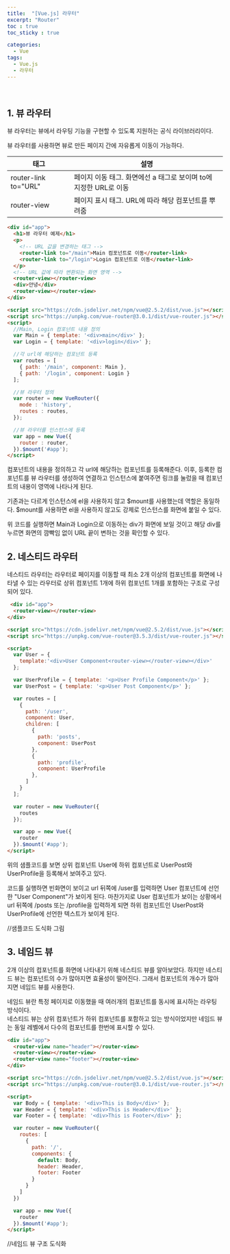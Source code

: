 ```yaml
---
title:  "[Vue.js] 라우터"
excerpt: "Router"
toc : true
toc_sticky : true

categories:
  - Vue
tags: 
  - Vue.js
  - 라우터
---
```



<br/>

## 1. 뷰 라우터

뷰 라우터는 뷰에서 라우팅 기능을 구현할 수 있도록 지원하는 공식 라이브러리이다.

뷰 라우터를 사용하면 뷰로 만든 페이지 간에 자유롭게 이동이 가능하다.


|태그|설명|
|---|----|
|router-link to="URL" |페이지 이동 태그. 화면에선 a 태그로 보이며 to에 지정한 URL로 이동|
|router-view |페이지 표시 태그. URL에 따라 해당 컴포넌트를 뿌려줌|


```html
<div id="app">
  <h1>뷰 라우터 예제</h1>
  <p>
    <!-- URL 값을 변경하는 태그 -->
    <router-link to="/main">Main 컴포넌트로 이동</router-link>
    <router-link to="/login">Login 컴포넌트로 이동</router-link>
  </p>
  <!-- URL 값에 따라 변환되는 화면 영역 -->
  <router-view></router-view>
  <div>안녕</div>
  <router-view></router-view>
</div>

<script src="https://cdn.jsdelivr.net/npm/vue@2.5.2/dist/vue.js"></script>
<script src="https://unpkg.com/vue-router@3.0.1/dist/vue-router.js"></script>
<script>
  //Main, Login 컴포넌트 내용 정의
  var Main = { template: '<div>main</div>' };
  var Login = { template: '<div>login</div>' };

  //각 url에 해당하는 컴포넌트 등록
  var routes = [
    { path: '/main', component: Main },
    { path: '/login', component: Login }
  ];

  //뷰 라우터 정의
  var router = new VueRouter({
    mode : 'history',
    routes : routes,
  });

  //뷰 라우터를 인스턴스에 등록
  var app = new Vue({
    router : router,
  }).$mount('#app');
</script>
```

컴포넌트의 내용을 정의하고 각 url에 해당하는 컴포넌트를 등록해준다. 이후, 등록한 컴포넌트를 뷰 라우터를 생성하여 연결하고 인스턴스에 붙여주면
링크를 눌렀을 때 컴포넌트의 내용이 <router-view>영역에 나타나게 된다.

기존과는 다르게 인스턴스에 el을 사용하지 않고 $mount를 사용했는데 역할은 동일하다. $mount를 사용하면 el을 사용하지 않고도 강제로 인스턴스를
화면에 붙일 수 있다.


위 코드를 실행하면 Main과 Login으로 이동하는 div가 화면에 보일 것이고 해당 div를 누르면 화면의 깜빡임 없이
URL 끝이 변하는 것을 확인할 수 있다.


## 2. 네스티드 라우터

네스티드 라우터는 라우터로 페이지를 이동할 때 최소 2개 이상의 컴포넌트를 화면에 나타낼 수 있는 라우터로 상위 컴포넌트 1개에 하위 컴포넌트 1개를 포함하는 구조로 구성되어 있다.

```html
 <div id="app">
  <router-view></router-view>
</div>

<script src="https://cdn.jsdelivr.net/npm/vue@2.5.2/dist/vue.js"></script>
<script src="https://unpkg.com/vue-router@3.5.3/dist/vue-router.js"></script>

<script>
  var User = {
    template:'<div>User Component<router-view></router-view></div>'
  };

  var UserProfile = { template: '<p>User Profile Component</p>' };
  var UserPost = { template: '<p>User Post Component</p>' };

  var routes = [
    {
      path: '/user',
      component: User,
      children: [
        {
          path: 'posts',
          component: UserPost
        },
        {
          path: 'profile',
          component: UserProfile
        },
      ]
    }
  ];

  var router = new VueRouter({
    routes
  });

  var app = new Vue({
    router
  }).$mount('#app');
</script>
```

위의 샘플코드를 보면 상위 컴포넌트 User에 하위 컴포넌트로 UserPost와 UserProfile을 등록해서 보여주고 있다.

코드를 실행하면 빈화면이 보이고 url 뒤쪽에 /user를 입력하면 User 컴포넌트에 선언한 "User Component"가 보이게 된다.
마찬가지로 User 컴포넌트가 보이는 상황에서 url 뒤쪽에 /posts 또는 /profile을 입력하게 되면 하위 컴포넌트인 UserPost와 
UserProfile에 선언한 텍스트가 보이게 된다.

//샘플코드 도식화 그림



## 3. 네임드 뷰
2개 이상의 컴포넌트를 화면에 나타내기 위해 네스티드 뷰를 알아보았다. 하지만 네스티드 뷰는 컴포넌트의 수가 많아지면 효율성이 떨어진다.
그래서 컴포넌트의 개수가 많아지면 네임드 뷰를 사용한다.

네임드 뷰란 특정 페이지로 이동했을 때 여러개의 컴포넌트를 동시에 표시하는 라우팅 방식이다.<br/>
네스티드 뷰는 상위 컴포넌트가 하위 컴포넌트를 포함하고 있는 방식이었지만 네임드 뷰는 동일 레벨에서 다수의 컴포넌트를 한번에 표시할 수 있다.

```html
<div id="app">
  <router-view name="header"></router-view>
  <router-view></router-view>
  <router-view name="footer"></router-view>
</div>

<script src="https://cdn.jsdelivr.net/npm/vue@2.5.2/dist/vue.js"></script>
<script src="https://unpkg.com/vue-router@3.0.1/dist/vue-router.js"></script>

<script>
  var Body = { template: '<div>This is Body</div>' };
  var Header = { template: '<div>This is Header</div>' };
  var Footer = { template: '<div>This is Footer</div>' };

  var router = new VueRouter({
    routes: [
      {
        path: '/',
        components: {
          default: Body,
          header: Header,
          footer: Footer
        }
      }
    ]
  })

  var app = new Vue({
    router
  }).$mount('#app');
</script>
```



//네임드 뷰 구조 도식화

